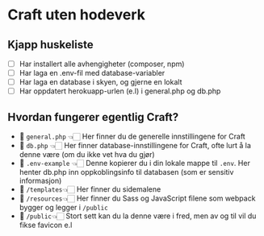 # Craft uten hodeverk

## Kjapp huskeliste

* [ ] Har installert alle avhengigheter \(composer, npm\)
* [ ] Har laga en .env-fil med database-variabler
* [ ] Har laga en database i skyen, og gjerne en lokalt
* [ ] Har oppdatert herokuapp-urlen \(e.l\) i general.php og db.php

## Hvordan fungerer egentlig Craft?

* 📄 `general.php` 👈🏻 Her finner du de generelle innstillingene for Craft
* 📄 `db.php` 👈🏻  Her finner database-innstillingene for Craft, ofte lurt å la denne være \(om du ikke vet hva du gjør\)
* 📄 `.env-example` 👈🏻  Denne kopierer du i din lokale mappe til `.env`. Her henter db.php inn oppkoblingsinfo til databasen \(som er sensitiv informasjon\)
* 📁 `/templates`👈🏻 Her finner du sidemalene
* 📁 `/resources`👈🏻 Her finner du Sass og JavaScript filene som webpack bygger og legger i `/public`
* 📁 `/public`👈🏻 Stort sett kan du la denne være i fred, men av og til vil du fikse favicon e.l



